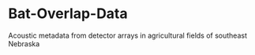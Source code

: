 # Bat-Overlap-Data
Acoustic metadata from detector arrays in agricultural fields of southeast Nebraska
